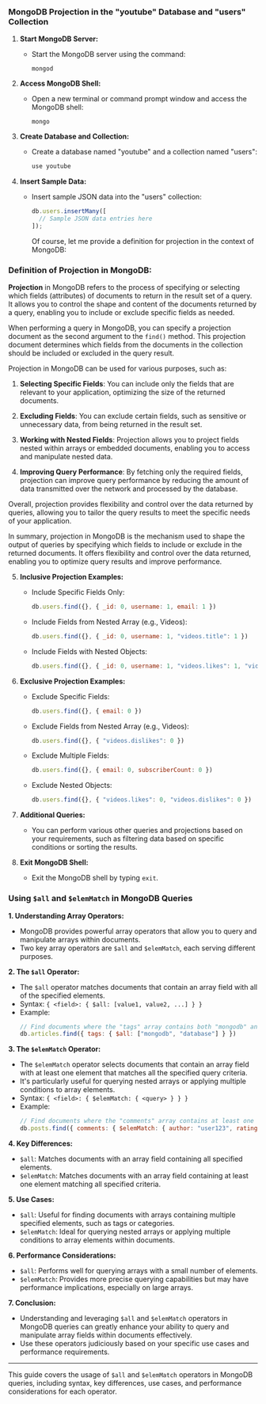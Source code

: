 

### MongoDB Projection in the "youtube" Database and "users" Collection

1. **Start MongoDB Server:**
   - Start the MongoDB server using the command:
     ```
     mongod
     ```

2. **Access MongoDB Shell:**
   - Open a new terminal or command prompt window and access the MongoDB shell:
     ```
     mongo
     ```

3. **Create Database and Collection:**
   - Create a database named "youtube" and a collection named "users":
     ```javascript
     use youtube
     ```

4. **Insert Sample Data:**
   - Insert sample JSON data into the "users" collection:
     ```javascript
     db.users.insertMany([
       // Sample JSON data entries here
     ]);

     ```

     Of course, let me provide a definition for projection in the context of MongoDB:

### Definition of Projection in MongoDB:

**Projection** in MongoDB refers to the process of specifying or selecting which fields (attributes) of documents to return in the result set of a query. It allows you to control the shape and content of the documents returned by a query, enabling you to include or exclude specific fields as needed.

When performing a query in MongoDB, you can specify a projection document as the second argument to the `find()` method. This projection document determines which fields from the documents in the collection should be included or excluded in the query result.

Projection in MongoDB can be used for various purposes, such as:

1. **Selecting Specific Fields**: You can include only the fields that are relevant to your application, optimizing the size of the returned documents.

2. **Excluding Fields**: You can exclude certain fields, such as sensitive or unnecessary data, from being returned in the result set.

3. **Working with Nested Fields**: Projection allows you to project fields nested within arrays or embedded documents, enabling you to access and manipulate nested data.

4. **Improving Query Performance**: By fetching only the required fields, projection can improve query performance by reducing the amount of data transmitted over the network and processed by the database.

Overall, projection provides flexibility and control over the data returned by queries, allowing you to tailor the query results to meet the specific needs of your application.

In summary, projection in MongoDB is the mechanism used to shape the output of queries by specifying which fields to include or exclude in the returned documents. It offers flexibility and control over the data returned, enabling you to optimize query results and improve performance.

5. **Inclusive Projection Examples:**
   - Include Specific Fields Only:
     ```javascript
     db.users.find({}, { _id: 0, username: 1, email: 1 })
     ```

   - Include Fields from Nested Array (e.g., Videos):
     ```javascript
     db.users.find({}, { _id: 0, username: 1, "videos.title": 1 })
     ```

   - Include Fields with Nested Objects:
     ```javascript
     db.users.find({}, { _id: 0, username: 1, "videos.likes": 1, "videos.dislikes": 1 })
     ```

6. **Exclusive Projection Examples:**
   - Exclude Specific Fields:
     ```javascript
     db.users.find({}, { email: 0 })
     ```

   - Exclude Fields from Nested Array (e.g., Videos):
     ```javascript
     db.users.find({}, { "videos.dislikes": 0 })
     ```

   - Exclude Multiple Fields:
     ```javascript
     db.users.find({}, { email: 0, subscriberCount: 0 })
     ```

   - Exclude Nested Objects:
     ```javascript
     db.users.find({}, { "videos.likes": 0, "videos.dislikes": 0 })
     ```

7. **Additional Queries:**
   - You can perform various other queries and projections based on your requirements, such as filtering data based on specific conditions or sorting the results.

8. **Exit MongoDB Shell:**
   - Exit the MongoDB shell by typing `exit`.




### Using `$all` and `$elemMatch` in MongoDB Queries

**1. Understanding Array Operators:**
   - MongoDB provides powerful array operators that allow you to query and manipulate arrays within documents.
   - Two key array operators are `$all` and `$elemMatch`, each serving different purposes.

**2. The `$all` Operator:**
   - The `$all` operator matches documents that contain an array field with all of the specified elements.
   - Syntax: `{ <field>: { $all: [value1, value2, ...] } }`
   - Example:
     ```javascript
     // Find documents where the "tags" array contains both "mongodb" and "database"
     db.articles.find({ tags: { $all: ["mongodb", "database"] } })
     ```

**3. The `$elemMatch` Operator:**
   - The `$elemMatch` operator selects documents that contain an array field with at least one element that matches all the specified query criteria.
   - It's particularly useful for querying nested arrays or applying multiple conditions to array elements.
   - Syntax: `{ <field>: { $elemMatch: { <query> } } }`
   - Example:
     ```javascript
     // Find documents where the "comments" array contains at least one element with both "author" and "rating" fields matching specific criteria
     db.posts.find({ comments: { $elemMatch: { author: "user123", rating: { $gte: 4 } } } })
     ```

**4. Key Differences:**
   - `$all`: Matches documents with an array field containing all specified elements.
   - `$elemMatch`: Matches documents with an array field containing at least one element matching all specified criteria.

**5. Use Cases:**
   - `$all`: Useful for finding documents with arrays containing multiple specified elements, such as tags or categories.
   - `$elemMatch`: Ideal for querying nested arrays or applying multiple conditions to array elements within documents.

**6. Performance Considerations:**
   - `$all`: Performs well for querying arrays with a small number of elements.
   - `$elemMatch`: Provides more precise querying capabilities but may have performance implications, especially on large arrays.

**7. Conclusion:**
   - Understanding and leveraging `$all` and `$elemMatch` operators in MongoDB queries can greatly enhance your ability to query and manipulate array fields within documents effectively.
   - Use these operators judiciously based on your specific use cases and performance requirements.

---

This guide covers the usage of `$all` and `$elemMatch` operators in MongoDB queries, including syntax, key differences, use cases, and performance considerations for each operator.